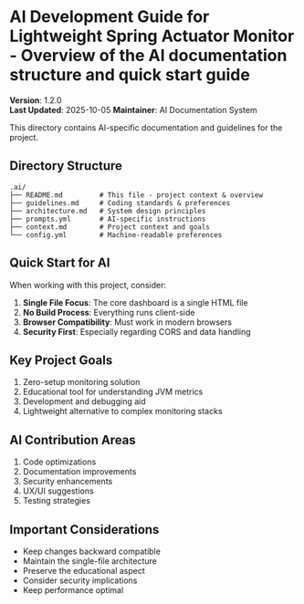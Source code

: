 # AI Development Guide for Lightweight Spring Actuator Monitor - Overview of the AI documentation structure and quick start guide

**Version**: 1.2.0  
**Last Updated**: 2025-10-05
**Maintainer**: AI Documentation System

This directory contains AI-specific documentation and guidelines for the project.

## Directory Structure

```
.ai/
├── README.md         # This file - project context & overview
├── guidelines.md     # Coding standards & preferences
├── architecture.md   # System design principles
├── prompts.yml       # AI-specific instructions
├── context.md        # Project context and goals
└── config.yml        # Machine-readable preferences
```

## Quick Start for AI

When working with this project, consider:

1. **Single File Focus**: The core dashboard is a single HTML file
2. **No Build Process**: Everything runs client-side
3. **Browser Compatibility**: Must work in modern browsers
4. **Security First**: Especially regarding CORS and data handling

## Key Project Goals

1. Zero-setup monitoring solution
2. Educational tool for understanding JVM metrics
3. Development and debugging aid
4. Lightweight alternative to complex monitoring stacks

## AI Contribution Areas

1. Code optimizations
2. Documentation improvements
3. Security enhancements
4. UX/UI suggestions
5. Testing strategies

## Important Considerations

- Keep changes backward compatible
- Maintain the single-file architecture
- Preserve the educational aspect
- Consider security implications
- Keep performance optimal

